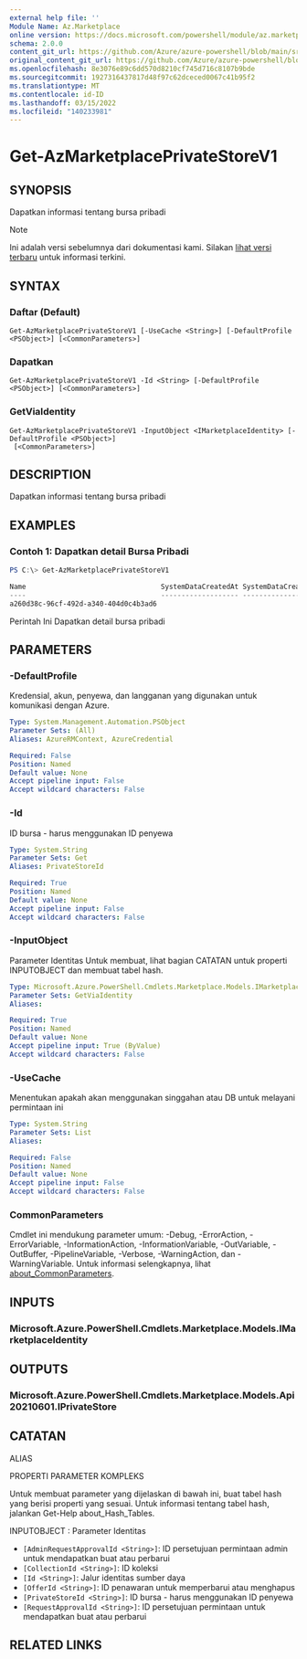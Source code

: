 ```yaml
---
external help file: ''
Module Name: Az.Marketplace
online version: https://docs.microsoft.com/powershell/module/az.marketplace/get-azmarketplaceprivatestorev1
schema: 2.0.0
content_git_url: https://github.com/Azure/azure-powershell/blob/main/src/Marketplace/Marketplace/help/Get-AzMarketplacePrivateStoreV1.md
original_content_git_url: https://github.com/Azure/azure-powershell/blob/main/src/Marketplace/Marketplace/help/Get-AzMarketplacePrivateStoreV1.md
ms.openlocfilehash: 8e3076e89c6dd570d8210cf745d716c8107b9bde
ms.sourcegitcommit: 1927316437817d48f97c62dceced0067c41b95f2
ms.translationtype: MT
ms.contentlocale: id-ID
ms.lasthandoff: 03/15/2022
ms.locfileid: "140233981"
---
```

# Get-AzMarketplacePrivateStoreV1

## SYNOPSIS
Dapatkan informasi tentang bursa pribadi

> [!NOTE]
>Ini adalah versi sebelumnya dari dokumentasi kami. Silakan [lihat versi terbaru](/powershell/module/az.marketplace/get-azmarketplaceprivatestorev1) untuk informasi terkini.

## SYNTAX

### Daftar (Default)
```
Get-AzMarketplacePrivateStoreV1 [-UseCache <String>] [-DefaultProfile <PSObject>] [<CommonParameters>]
```

### Dapatkan
```
Get-AzMarketplacePrivateStoreV1 -Id <String> [-DefaultProfile <PSObject>] [<CommonParameters>]
```

### GetViaIdentity
```
Get-AzMarketplacePrivateStoreV1 -InputObject <IMarketplaceIdentity> [-DefaultProfile <PSObject>]
 [<CommonParameters>]
```

## DESCRIPTION
Dapatkan informasi tentang bursa pribadi

## EXAMPLES

### Contoh 1: Dapatkan detail Bursa Pribadi
```powershell
PS C:\> Get-AzMarketplacePrivateStoreV1

Name                                 SystemDataCreatedAt SystemDataCreatedBy SystemDataCreatedByType SystemDataLastModifiedAt SystemDataLastModifiedBy SystemDataLastModifiedByType
----                                 ------------------- ------------------- ----------------------- ------------------------ ------------------------ ----------------------------
a260d38c-96cf-492d-a340-404d0c4b3ad6                                         User                    12/1/2021 9:01:33 PM                              User
```

Perintah Ini Dapatkan detail bursa pribadi


## PARAMETERS

### -DefaultProfile
Kredensial, akun, penyewa, dan langganan yang digunakan untuk komunikasi dengan Azure.

```yaml
Type: System.Management.Automation.PSObject
Parameter Sets: (All)
Aliases: AzureRMContext, AzureCredential

Required: False
Position: Named
Default value: None
Accept pipeline input: False
Accept wildcard characters: False
```

### -Id
ID bursa - harus menggunakan ID penyewa

```yaml
Type: System.String
Parameter Sets: Get
Aliases: PrivateStoreId

Required: True
Position: Named
Default value: None
Accept pipeline input: False
Accept wildcard characters: False
```

### -InputObject
Parameter Identitas Untuk membuat, lihat bagian CATATAN untuk properti INPUTOBJECT dan membuat tabel hash.

```yaml
Type: Microsoft.Azure.PowerShell.Cmdlets.Marketplace.Models.IMarketplaceIdentity
Parameter Sets: GetViaIdentity
Aliases:

Required: True
Position: Named
Default value: None
Accept pipeline input: True (ByValue)
Accept wildcard characters: False
```

### -UseCache
Menentukan apakah akan menggunakan singgahan atau DB untuk melayani permintaan ini

```yaml
Type: System.String
Parameter Sets: List
Aliases:

Required: False
Position: Named
Default value: None
Accept pipeline input: False
Accept wildcard characters: False
```

### CommonParameters
Cmdlet ini mendukung parameter umum: -Debug, -ErrorAction, -ErrorVariable, -InformationAction, -InformationVariable, -OutVariable, -OutBuffer, -PipelineVariable, -Verbose, -WarningAction, dan -WarningVariable. Untuk informasi selengkapnya, lihat [about_CommonParameters](http://go.microsoft.com/fwlink/?LinkID=113216).

## INPUTS

### Microsoft.Azure.PowerShell.Cmdlets.Marketplace.Models.IMarketplaceIdentity

## OUTPUTS

### Microsoft.Azure.PowerShell.Cmdlets.Marketplace.Models.Api20210601.IPrivateStore

## CATATAN

ALIAS

PROPERTI PARAMETER KOMPLEKS

Untuk membuat parameter yang dijelaskan di bawah ini, buat tabel hash yang berisi properti yang sesuai. Untuk informasi tentang tabel hash, jalankan Get-Help about_Hash_Tables.


INPUTOBJECT <IMarketplaceIdentity>: Parameter Identitas
  - `[AdminRequestApprovalId <String>]`: ID persetujuan permintaan admin untuk mendapatkan buat atau perbarui
  - `[CollectionId <String>]`: ID koleksi
  - `[Id <String>]`: Jalur identitas sumber daya
  - `[OfferId <String>]`: ID penawaran untuk memperbarui atau menghapus
  - `[PrivateStoreId <String>]`: ID bursa - harus menggunakan ID penyewa
  - `[RequestApprovalId <String>]`: ID persetujuan permintaan untuk mendapatkan buat atau perbarui

## RELATED LINKS

